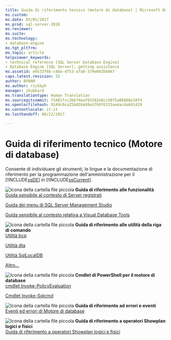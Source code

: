 ```yaml
---
title: Guida di riferimento tecnico (motore di database) | Microsoft Docs
ms.custom: 
ms.date: 03/01/2017
ms.prod: sql-server-2016
ms.reviewer: 
ms.suite: 
ms.technology:
- database-engine
ms.tgt_pltfrm: 
ms.topic: article
helpviewer_keywords:
- technical reference [SQL Server Database Engine]
- Database Engine [SQL Server], getting assistance
ms.assetid: e9533f6b-c48a-4f53-a7a0-379e092bb667
caps.latest.revision: 32
author: BYHAM
ms.author: rickbyh
manager: jhubbard
ms.translationtype: Human Translation
ms.sourcegitcommit: f3481fcc2bb74eaf93182e6cc58f5a06666e10f4
ms.openlocfilehash: 9149c0ca25b016449a1fb9f6315ae4acda691420
ms.contentlocale: it-it
ms.lasthandoff: 06/22/2017

---
```

# <a name="technical-reference-database-engine"></a>Guida di riferimento tecnico (Motore di database)
  Consente di individuare gli strumenti, le lingue e la documentazione di riferimento per la programmazione dell'amministrazione per il [!INCLUDE[ssDE](../includes/ssde-md.md)] in [!INCLUDE[ssCurrent](../includes/sscurrent-md.md)].  
  
 ![Icona della cartella file piccola](../analysis-services/media/filefolder-small.png "Small File Folder Icon") **Guida di riferimento alle funzionalità**  
 [Guida sensibile al contesto di Server registrati](../tools/sql-server-management-studio/registered-servers-f1-help.md)  
  
 [Guida dei menu di SQL Server Management Studio](http://msdn.microsoft.com/library/5b8b2e45-bee6-42c8-93d6-31432f4d5699)  
  
 [Guida sensibile al contesto relativa a Visual Database Tools](http://msdn.microsoft.com/library/79d15b47-6759-4f48-b9ac-2c86a3cd9980)  
  
 ![Icona della cartella file piccola](../analysis-services/media/filefolder-small.png "Small File Folder Icon") **Guida di riferimento alle utilità della riga di comando**  
 [Utilità bcp](../tools/bcp-utility.md)  
  
 [Utilità dta](../tools/dta/dta-utility.md)  
  
 [Utilità SqlLocalDB](../tools/sqllocaldb-utility.md)  
  
 [Altro…](../tools/command-prompt-utility-reference-database-engine.md)  
  
 ![Icona della cartella file piccola](../analysis-services/media/filefolder-small.png "Small File Folder Icon") **Cmdlet di PowerShell per il motore di database**  
 [cmdlet Invoke-PolicyEvaluation](../powershell/invoke-policyevaluation-cmdlet.md)  
  
 [Cmdlet Invoke-Sqlcmd](../powershell/invoke-sqlcmd-cmdlet.md)  
  
 ![Icona della cartella file piccola](../analysis-services/media/filefolder-small.png "Small File Folder Icon") **Guida di riferimento ad errori e eventi**  
 [Eventi ed errori di Motore di database](../relational-databases/errors-events/database-engine-events-and-errors.md)  
  
 ![Icona della cartella file piccola](../analysis-services/media/filefolder-small.png "Small File Folder Icon") **Guida di riferimento a operatori Showplan logici e fisici**  
 [Guida di riferimento a operatori Showplan logici e fisici](../relational-databases/showplan-logical-and-physical-operators-reference.md)  
  
  
